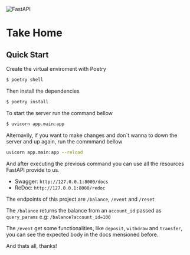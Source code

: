 ![FastAPI](https://img.shields.io/badge/FastAPI-005571?style=for-the-badge&logo=fastapi)
# Take Home 

## Quick Start 

Create the virtual enviroment with Poetry

```sh
$ poetry shell
```

Then install the dependencies

```sh
$ poetry install
```

To start the server run the command bellow

```sh
$ uvicorn app.main:app
```

Alternavily, if you want to make changes and don`t wanna to down the server and up again, run the commmand bellow

```sh
uvicorn app.main:app --reload
```

And after executing the previous command you can use all the resources FastAPI provide to us.

- Swagger: `http://127.0.0.1:8000/docs`
- ReDoc: `http://127.0.0.1:8000/redoc`

The endpoints of this project are `/balance`, `/event` and `/reset`

The `/balance` returns the balance from an `account_id` passed as `query_params` e.g: `/balance?account_id=100`

The `/event` get some functionalities, like `deposit`, `withdraw` and `transfer`, you can see the expected body in the docs mensioned before.

And thats all, thanks!